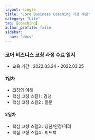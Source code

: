 ```yaml
---
layout: single
title: "Core Business Coaching 과정 수료"
category: "Life"
tag: [coaching]
author_profile: false
sidebar:
  nav: "docs"
---
```


### 코어 비즈니스 코칭 과정 수료 일지
- 교육 기간 : 2022.03.24 - 2022.03.25


#### 1일차

- 코칭의 이해
- 핵심 코칭 스킬1 : 경청
- 핵심 코칭 스킬2 : 질문

#### 2일차
- 핵심 코칭 스킬3 : 칭찬/인정/격려
- 핵심 코칭 스킬4 : 피드백
